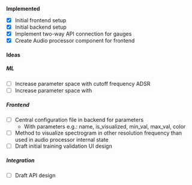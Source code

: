 **Implemented**
- [x] Initial frontend setup
- [x] Initial backend setup
- [x] Implement two-way API connection for gauges
- [x] Create Audio processor component for frontend

#### Ideas
##### ML
- [ ] Increase parameter space with cutoff frequency ADSR
- [ ] Increase parameter space with 
##### Frontend
- [ ] Central configuration file in backend for parameters
	- With parameters e.g.: name, is_visualized, min_val, max_val, color
- [ ] Method to visualize spectrogram in other resolution frequency than used in audio processor internal state
- [ ] Draft initial training validation UI design
##### Integration
- [ ] Draft API design